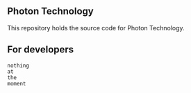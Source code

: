 ## Photon Technology

This repository holds the source code for Photon Technology.

## For developers

```
nothing
at
the
moment
```
